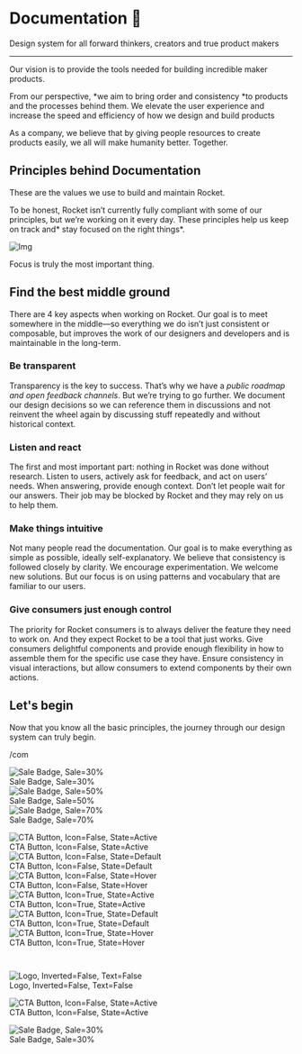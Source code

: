
# Documentation 🚀

Design system for all forward thinkers, creators and true product makers

---

Our vision is to provide the tools needed for building incredible maker products.

From our perspective, *we aim to bring order and consistency *to products and the processes behind them. We elevate the user experience and increase the speed and efficiency of how we design and build products

As a company, we believe that by giving people resources to create products easily, we all will make humanity better. Together.

## Principles behind Documentation

These are the values we use to build and maintain Rocket.

To be honest, Rocket isn’t currently fully compliant with some of our principles, but we’re working on it every day. These principles help us keep on track and* stay focused on the right things*.

![Img](https://studio-assets.supernova.io/design-systems/14533/9289758a-6300-472a-bbc6-a57098081abf.jpeg)

Focus is truly the most important thing.

## Find the best middle ground

There are 4 key aspects when working on Rocket. Our goal is to meet somewhere in the middle—so everything we do isn’t just consistent or composable, but improves the work of our designers and developers and is maintainable in the long-term.

### Be transparent

Transparency is the key to success. That’s why we have a *public roadmap and open feedback channels*. But we’re trying to go further. We document our design decisions so we can reference them in discussions and not reinvent the wheel again by discussing stuff repeatedly and without historical context.

### Listen and react

The first and most important part: nothing in Rocket was done without research. Listen to users, actively ask for feedback, and act on users’ needs. When answering, provide enough context. Don’t let people wait for our answers. Their job may be blocked by Rocket and they may rely on us to help them.

### Make things intuitive

Not many people read the documentation. Our goal is to make everything as simple as possible, ideally self-explanatory. We believe that consistency is followed closely by clarity. We encourage experimentation. We welcome new solutions. But our focus is on using patterns and vocabulary that are familiar to our users.

### Give consumers just enough control

The priority for Rocket consumers is to always deliver the feature they need to work on. And they expect Rocket to be a tool that just works. Give consumers delightful components and provide enough flexibility in how to assemble them for the specific use case they have. Ensure consistency in visual interactions, but allow consumers to extend components by their own actions.

## Let's begin

Now that you know all the basic principles, the journey through our design system can truly begin.

/com

  
![Sale Badge, Sale=30%](https://studio-assets.supernova.io/design-systems/14533/e8fe7801-b5cd-41c3-83bf-5232f3f70def.png)  
Sale Badge, Sale=30%  
![Sale Badge, Sale=50%](https://studio-assets.supernova.io/design-systems/14533/670ce7cf-8a02-419e-975a-0e6152a62fd6.png)  
Sale Badge, Sale=50%  
![Sale Badge, Sale=70%](https://studio-assets.supernova.io/design-systems/14533/de58feaa-1094-4b8f-9d55-ca096b63b566.png)  
Sale Badge, Sale=70%  


  
![CTA Button, Icon=False, State=Active](https://studio-assets.supernova.io/design-systems/14533/5f55bdd3-bbde-46a3-8b87-cf704d493c57.png)  
CTA Button, Icon=False, State=Active  
![CTA Button, Icon=False, State=Default](https://studio-assets.supernova.io/design-systems/14533/fbb89049-d782-43e8-9f39-e566506134aa.png)  
CTA Button, Icon=False, State=Default  
![CTA Button, Icon=False, State=Hover](https://studio-assets.supernova.io/design-systems/14533/834c1174-dd69-4dc7-a070-f26dff87590a.png)  
CTA Button, Icon=False, State=Hover  
![CTA Button, Icon=True, State=Active](https://studio-assets.supernova.io/design-systems/14533/f2de0aaa-37ce-4880-993d-b2be8ba9c0e3.png)  
CTA Button, Icon=True, State=Active  
![CTA Button, Icon=True, State=Default](https://studio-assets.supernova.io/design-systems/14533/f72b3f88-dae4-424d-afda-6692b877547f.png)  
CTA Button, Icon=True, State=Default  
![CTA Button, Icon=True, State=Hover](https://studio-assets.supernova.io/design-systems/14533/0076bb7b-1fe6-4aaf-9fc2-6cb64d1ae872.png)  
CTA Button, Icon=True, State=Hover  


```javascript  
  
```

  
![Logo, Inverted=False, Text=False](https://studio-assets.supernova.io/design-systems/14533/22958491-8ffc-4294-96ca-a9650b3f38dc.png)  
Logo, Inverted=False, Text=False  


  
  


  
![CTA Button, Icon=False, State=Active](https://studio-assets.supernova.io/design-systems/14533/5f55bdd3-bbde-46a3-8b87-cf704d493c57.png)  
CTA Button, Icon=False, State=Active  


  
![Sale Badge, Sale=30%](https://studio-assets.supernova.io/design-systems/14533/e8fe7801-b5cd-41c3-83bf-5232f3f70def.png)  
Sale Badge, Sale=30%  
